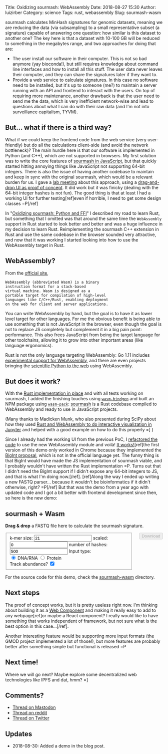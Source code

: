 Title: Oxidizing sourmash: WebAssembly
Date: 2018-08-27 15:30
Author: luizirber
Category: science
Tags: rust, webassembly
Slug: sourmash-wasm

sourmash calculates MinHash signatures for genomic datasets,
meaning we are reducing the data (via subsampling) to a small
representative subset (a signature) capable of answering one question:
how similar is this dataset to another one? The key here is that a dataset with
10-100 GB will be reduced to something in the megabytes range, and two approaches
for doing that are:

- The user install our software in their computer.
  This is not so bad anymore (yay bioconda!), but still requires knowledge
  about command line interfaces and how to install all this stuff. The user
  data never leaves their computer, and they can share the signatures later
  if they want to.
- Provide a web service to calculate signatures. In this case no software
  need to be installed, but it's up to someone (me?) to maintain a server running with
  an API and frontend to interact with the users. On top of requiring more
  maintenance, another drawback is that
  the user need to send me the data, which is very inefficient network-wise
  and lead to questions about what I can do with their raw data (and I'm not
  into surveillance capitalism, TYVM).

## But... what if there is a third way?

What if we could keep the frontend code from the web service (very
user-friendly) but do all the calculations client-side (and avoid the network
bottleneck)? The main hurdle
here is that our software is implemented in Python (and C++), which are not
supported in browsers. My first solution was to write the core features of
[sourmash in JavaScript][0], but that quickly started hitting annoying things
like JavaScript not supporting 64-bit integers. There is also the issue of
having another codebase to maintain and keep in sync with the original sourmash,
which would be a relevant burden for us. I gave a [lab meeting][1] about this
approach, using a [drag-and-drop UI as proof of concept][11]. It did work but it
was finicky (dealing with the 64-bit integer hashes is not fun). The good thing
is that at least I had a working UI for further testing[ref]even if horrible, I
need to get some design classes =P[/ref]

In "[Oxidizing sourmash: Python and FFI][19]" I described my road to learn Rust,
but something that I omitted was that around the same time the `WebAssembly`
support in Rust started to look better and better and was a huge influence in 
my decision to learn Rust. Reimplementing the sourmash C++ extension in Rust and
use the same codebase in the browser sounded very attractive,
and now that it was working I started looking into how to use the WebAssembly
target in Rust.

## WebAssembly?

From the [official site][22],

    WebAssembly (abbreviated Wasm) is a binary
    instruction format for a stack-based
    virtual machine. Wasm is designed as a
    portable target for compilation of high-level
    languages like C/C++/Rust, enabling deployment
    on the web for client and server applications.

You can write WebAssembly by hand, but the goal is to have it as lower level
target for other languages. For me the obvious benefit is being able to use
something that is not JavaScript in the browser, even though the goal is not to replace
JS completely but complement it in a big pain point: performance. This also
frees JavaScript from being the target language for other toolchains,
allowing it to grow into other important areas (like language ergonomics).

Rust is not the only language targeting WebAssembly: Go 1.11 includes
[experimental support for WebAssembly][23], and there are even projects bringing
the [scientific Python to the web][21] using WebAssembly. 

## But does it work?

With the [Rust implementation in place][15] and with all tests working on sourmash, I 
added the finishing touches using [`wasm-bindgen`][30] and built an NPM package using
[`wasm-pack`][31]: [sourmash][10] is a Rust codebase compiled to WebAssembly and ready
to use in JavaScript projects.

[30]: https://github.com/rustwasm/wasm-bindgen
[31]: https://github.com/rustwasm/wasm-pack

(Many thanks to Madicken Munk, who also presented during SciPy about how they used
[Rust and WebAssembly to do interactive visualization in Jupyter][9]
and helped with a good example on how to do this properly =] )

Since I already had the working UI from the previous PoC, I [refactored the code][13]
to use the new WebAssembly module and voilà! [It works!][12][ref]the first version
of this demo only worked in Chrome because they implemented the [BigInt proposal][16],
which is not in the official language yet. The funny thing is that BigInt would
have made the JS implementation of sourmash viable, and I probably wouldn't have
written the Rust implementation =P.
Turns out that I didn't need the BigInt support if I didn't expose any 64-bit
integers to JS, and that is what I'm doing now.[/ref].
[ref]Along the way I ended up writing a new FASTQ parser... because it wouldn't
be bioinformatics if it didn't otherwise, right? =P[/ref]
But that was the demo from a year ago with updated code and I got a bit
better with frontend development since then, so here is the new demo:

<div id="files" class="box" ondragover="event.preventDefault()">
  <h2>sourmash + Wasm</h2>
  <div id="drag-container">
    <p><b>Drag &amp; drop</b> a FASTQ file here to calculate the sourmash signature.</p>
  </div>

  <div id="progress-container">
    <div id="progress-bar"></div>
  </div>
  <div class="columns">
    <fieldset class="box input-button" id="params">
      <label for="ksize-input">k-mer size:</label>
      <input id="ksize-input" type="number" value=21 />
      <label for="scaled-input">scaled:</label>
      <input id="scaled-input" type="number" value=0 />
      <label for="num-input">number of hashes:</label>
      <input id="num-input" type="number" value=500 />
      <label for="dna-protein-group">Input type:</label>
      <div id="dna-protein-group">
        <input id="dna-input" name="dna-protein-input" type="radio" value="DNA/RNA" checked />
        <label for="dna-input">DNA/RNA</label>
        <input id="protein-input" name="dna-protein-input" type="radio" value="Protein" />
        <label for="protein-input">Protein</label>
      </div>
      <label for="track-abundance-input">Track abundance?</label>
      <input id="track-abundance-input" type="checkbox" checked />
    </fieldset>
    <div class="box" id="download">
      <button id='download_btn' type="button" disabled>Download</button>
    </div>
  </div>
</div>
<link rel="stylesheet" href="{filename}/static/sourmash-wasm/app.css">
<script src="{filename}/static/sourmash-wasm/dist/bundle.js"></script>

For the source code for this demo, check the [sourmash-wasm][42] directory.

[42]: {filename}/static/sourmash-wasm/index.html

## Next steps

The proof of concept works, but it is pretty useless right now.
I'm thinking about building it as a [Web Component][40] and making it really easy
to add to any webpage[ref]or maybe a React component? I really would like to
have something that works independent of framework, but not sure what is the
best option in this case...[/ref].

[40]: https://www.webcomponents.org/

Another interesting feature would be supporting more input formats (the GMOD
project implemented a lot of those!), but more features are probably better
after something simple but functional is released =P

[41]: https://github.com/gmod/

## Next time!

Where we will go next? Maybe explore some decentralized web technologies like
IPFS and dat, hmm? =]

## Comments?

- [Thread on Mastodon][112]
- [Thread on reddit][110]
- [Thread on Twitter][111]

## Updates

- 2018-08-30: Added a demo in the blog post.

[110]: https://www.reddit.com/r/rust/comments/9atie8/blog_post_clientside_bioinformatics_in_the/
[111]: https://twitter.com/luizirber/status/1034206952773935104
[112]: https://social.lasanha.org/@luizirber/100624574917435477

[0]: https://github.com/luizirber/sourmash-node
[1]: https://drive.google.com/open?id=1JvXiDaEA4J3hmEKw6sV-VHMpuHG_sxls3fLxJOht28E
[2]: https://blog.sentry.io/2017/11/14/evolving-our-rust-with-milksnake
[3]: https://github.com/frankmcsherry/differential-dataflow
[4]: https://github.com/frankmcsherry/timely-dataflow
[5]: https://github.com/dib-lab/sourmash/pull/424
[6]: https://github.com/luizirber/2018-python-rust
[7]: https://gccbosc2018.sched.com/event/FEWp/b23-oxidizing-python-writing-extensions-in-rust
[8]: https://scipy2018.scipy.org/ehome/index.php?eventid=299527&tabid=712461&cid=2233543&sessionid=21618890&sessionchoice=1&
[9]: https://munkm.github.io/2018-07-13-scipy/
[10]: https://www.npmjs.com/package/sourmash
[11]: https://soursigs-dnd-luizirber.hashbase.io/
[12]: https://wort-dnd.hashbase.io/
[13]: https://github.com/luizirber/wort-dnd
[14]: https://developers.google.com/web/updates/2018/05/bigint
[15]: https://github.com/luizirber/sourmash-rust
[16]: https://github.com/tc39/proposal-bigint
[19]: {filename}/2018-08-23-sourmash-rust.md

[20]: https://github.com/devosoft/Empirical/
[21]: https://github.com/iodide-project/pyodide
[22]: https://webassembly.org/
[23]: https://golang.org/doc/go1.11#wasm
